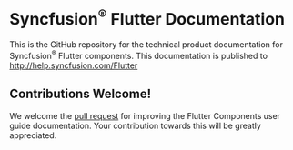# Syncfusion<sup>&reg;</sup> Flutter Documentation

This is the GitHub repository for the technical product documentation for Syncfusion<sup>&reg;</sup> Flutter components. This documentation is published to http://help.syncfusion.com/Flutter

## Contributions Welcome!

We welcome the [pull request](https://docs.github.com/en/github/managing-files-in-a-repository/editing-files-in-another-users-repository) for improving the Flutter Components user guide documentation. Your contribution towards this will be greatly appreciated.